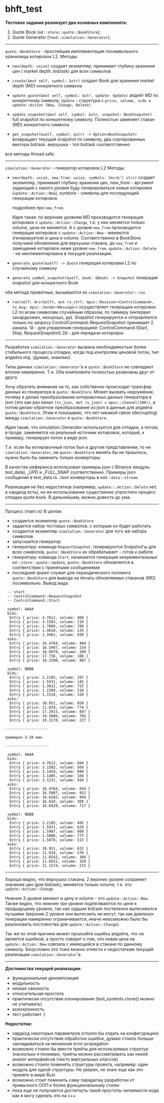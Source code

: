 # bhft_test

**Тестовое задание реализует два основных компонента:**
1. Quote Book (`md::store::quote::BookStore`);
2. Quote Generator (`feed::simulation::Generator`);
----

`quote::BookStore` - простейшая имплементация посимвольного хранилища котировок L2. 
Методы:
- `new(depth: usize)`
	создает экземпляр, принимает глубину хранения цен ( market depth, bid/ask) для всех символов
	
- `create(&mut self, symbol: &str)`
	создает Book для хранения market depth (MD) конкретного символа
	
- `update_quote(&mut self, symbol: &str, update: Update)`
	апдейт MD по конкретному символу.
	`Update` - структура с `price, volume, side и update::Action (New, Change, Delete)`
	
- `update_snapshot(&mut self, symbol: &str, snapshot: BookSnapshot)`
	full snapshot по конкретному символу. Полностью заменяет стакан (MD) конкретного символа
	
- `get_snapshot(&self, symbol: &str) -> Option<BookSnapshot>`
	возвращает текущий snapshot по символу, два сортированных вектора bid/ask. верхушка - топ bid/ask соответственно

все методы thread safe.
	 
-------

`simulation::Generator` - генератор котировок L2
Методы:
- `new(depth: usize, new_from: usize, symbols: Vec<&'l str>)`
	создает экземпляр, принимает глубину хранения цен, new_from - аргумент задающий с какого уровня буду генерироваться новые котировки (`update::Action::New`), symbols - символы для последующей генерации котировок

	подробнее про `new_from`.

	Идея такая: по верхним уровням MD производится генерация котировок с `update::Action::Change`, т.е. у них меняется только volume, цена не меняется. А с уровня `new_from` производится генерация котировок с `update::Action::New` - меняются (генерируется) и цена и volume.
	Соответственно в BookStore получаем обновление для верхушки стакана, до `new_from` и замещение котировок ниже уровня `new_from`. 
	`update::Action::Delete` - не имплементирована в текущей реализации.
	
- `generate_quote(&self) -> Quote`
	генерация котировки L2 по случайному символу
	
- `generate_symbol_snapshot(&self, book: &Book) -> Snapshot`
	генерация snapshot для конкретного Book
	
оба метода приватные, вызываются из `simulation::Generator::run`

- `run(self: Arc<Self>, mut rx_ctrl: mpsc::Receiver<ControlCommand>, tx_msg: mpsc::Sender<Message>)`
	осуществляет генерацию котировок L2 по всем символам случайным образом, по таймеру (интервал захардкожен, нехорошо, да). Snapshot генерируется и отправляется только по запросу ControlCommand::RequestSnapshot
	принимает 2 канала. 
	1й - для управления генерацией: ControlCommand (Start, Stop, RequestSnapshot)
	2й - для передачи котировок
	
---

Разработка `simulation::Generator` вызвана необходимостью более стабильного процесса отладки, когда под контролем ценовой поток, тип апдейта итд. (думаю, знакомо).

Типы данных `simulation::Generator`'a и `quote::BookStore` не совпадают вполне намеренно. Т.е. Оба компонента полностью развязаны друг от друга. 

Хочу обратить внимание на то, как собственно происходит трансфер данных из генератора в `quote::BookStore`. Может вызвать недоумение, почему я делаю преобразование котировочных данных генератора в json (это как раз канал  `(tx_json, mut rx_json) = mpsc::channel(100))`, а потом делаю обратное преобразование из json в данные для апдейта `quote::BookStore`. Этим я показываю, что нет никакой связи (decoupling) между `simulation::Generator` и `quote::BookStore`. 

Идея такая, что simulation::Generator используется для отладки, а потом, в проде, заменяется на реальный источник котировок, который, к примеру, генерирует поток в виде json. 

Т.е. если бы котировочный поток был в другом представлении, то ни `simulation::Generator`, ни `quote::BookStore` менять бы не пришлось, нужно было бы заменить только конверторы. 

В качестве референса использовал примеры json с Binance (модуль test_data), _UPD и _FULL_SNAP соответственно. Примеры json сообщений в test_data.rs.
Json конверторы в `mdd::data::stream`. 

Реализация не без недостатков (например, `update:::Action::Delete` нет, а хардкод есть), но ее использование существенно упростило процесс отладки quote book. В дальнейшем, можно довести до ума.

---

Процесс (main.rs) В целом:
- создается экземпляр `quote::BookStore`
- задается набор тестовых символов. с которым он будет работать
- создается экземпляр `simulation::Generator` для того же набора символов
- запускается генератор
- генератору: команда `RequestSnapshot`, генерируются Snapshot'ы для всех символов, `quote::BookStore` их обрабатывает - готов к работе
- генератору: команда `Start`, начинается генерация инкрементальных `md::store::quote::Update`, `quote::BookStore` обновляется в соответствии с принятыми сообщениями
- последний spawn служит для периодического поллинга `quote::BookStore` для вывода на печать обновляемых стаканов (MD) посимвольно. Вывод вида:

```
 -- start
 -- ControlCommand::RequestSnapshot
 -- ControlCommand::Start

 symbol: AAAA
 bids:
  Entry { price: 4.7612, volume: 468 }
  Entry { price: 3.1503, volume: 219 }
  Entry { price: 2.7088, volume: 789 }
  Entry { price: 1.4618, volume: 135 }
  Entry { price: 1.3461, volume: 930 }
 asks:
  Entry { price: 16.4764, volume: 484 }
  Entry { price: 16.5907, volume: 334 }
  Entry { price: 16.6979, volume: 269 }
  Entry { price: 17.736, volume: 180 }
  Entry { price: 18.3308, volume: 887 }

 symbol: BBBB
 bids:
  Entry { price: 2.2185, volume: 297 }
  Entry { price: 1.5931, volume: 145 }
  Entry { price: 1.3622, volume: 725 }
  Entry { price: 1.2384, volume: 518 }
  Entry { price: 1.1516, volume: 320 }
 asks:
  Entry { price: 10.951, volume: 859 }
  Entry { price: 11.034, volume: 774 }
  Entry { price: 17.3915, volume: 897 }
  Entry { price: 19.3086, volume: 765 }
  Entry { price: 19.3178, volume: 227 }

--------------------

примерно 5-10 мин

--------------------
 
 symbol: AAAA
 bids:
  Entry { price: 4.7612, volume: 684 }
  Entry { price: 3.1503, volume: 569 }
  Entry { price: 3.1454, volume: 890 }
  Entry { price: 3.1405, volume: 166 }
  Entry { price: 3.1231, volume: 910 }
 asks:
  Entry { price: 16.4764, volume: 654 }
  Entry { price: 16.5907, volume: 952 }
  Entry { price: 16.6202, volume: 994 }
  Entry { price: 16.634, volume: 309 }
  Entry { price: 16.6429, volume: 717 }

 symbol: BBBB
 bids:
  Entry { price: 2.2185, volume: 495 }
  Entry { price: 1.5931, volume: 629 }
  Entry { price: 1.5907, volume: 980 }
  Entry { price: 1.5886, volume: 777 }
  Entry { price: 1.5878, volume: 513 }
 asks:
  Entry { price: 10.951, volume: 632 }
  Entry { price: 11.034, volume: 576 }
  Entry { price: 11.0542, volume: 366 }
  Entry { price: 11.0552, volume: 320 }
  Entry { price: 11.1574, volume: 215 }
```


-----------------------------------------


Хорошо видно, что верхушка стакана, 2 верхних уровня сохраняет значения цен (для bid/ask), меняется только volume, т.е. это `update::Action::Change`

Нижние 3 уровня меняют и цену и volume - это `update::Action::New`. Также видно, что нижние три уровня подтягиваются по цене к предыдущему уровню, так как худшие bid/ask постепенно вытесняются лучшими (верхние 2 уровня они вытеснить не могут, так как диапазон генерации намеренно ограничивается, иначе невозможно было бы реализовать постоянство для `update::Action::Change`). 

Так же по этой причине может произойти ошибка апдейта, что не является ошибкой, а просто говорит о том, что новая цена на `update::Action::New` совпала с имеющейся в стакане по данному символу. Безусловно это тоже можно отнести к недостаткам текущей реализации `simulation::Generator`'a

------------------

**Достоинства текущей реализации:**
- функциональная декомпозиция
- модульность 
- низкая связность
- относительная простота
- практически отсутствие клонирования (test_symbols.clone() можно не учитывать)
- асинхронность
- тест работает :)

**Недостатки:**
- хардкод некоторых параметров (стоило бы отдать на конфигурацию)
- практически отсутствие обработки ошибок,  думаю стоило больше закладываться на механизм error propagation 
- возможно стоило бы ввести трейты для используемых структур (насколько я понимаю, трейты можно рассматривать как некий аналог интерфейсов (чисто виртуальных классов)
- возможно стоило поменять структуры проекта, например: один модуль для одной структуры. Не уверен, не знаю еще как это принято в мире Rust
- возможно стоит поменять саму парадигму разработки от привычного ООП к более функциональному стилю
- пока еще не получается достигнуть такой простоты читаемости кода как я могу сделать это на c++

